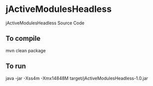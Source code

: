 jActiveModulesHeadless
======================

jActiveModulesHeadless Source Code



To compile
----------

mvn clean package


To run
------

java -jar -Xss4m  -Xmx14848M target/jActiveModulesHeadless-1.0.jar
